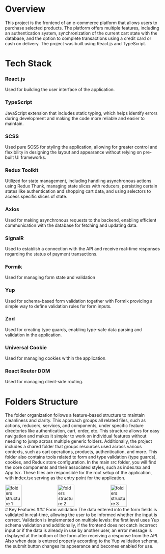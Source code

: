 # Overview
This project is the frontend of an e-commerce platform that allows users to purchase selected products. The platform offers multiple features, including an authentication system, synchronization of the current cart state with the database, and the option to complete transactions using a credit card or cash on delivery. The project was built using React.js and TypeScript.
# Tech Stack
### React.js
Used for building the user interface of the application.
### TypeScript 
JavaScript extension that includes static typing, which helps identify errors during development and making the code more reliable and easier to maintain.
### SCSS
Used pure SCSS for styling the application, allowing for greater control and flexibility in designing the layout and appearance without relying on pre-built UI frameworks.
### Redux Toolkit
Utilized for state management, including handling asynchronous actions using Redux Thunk, managing state slices with reducers, persisting certain states like authentication and shopping cart data, and using selectors to access specific slices of state.
### Axios
Used for making asynchronous requests to the backend, enabling efficient communication with the database for fetching and updating data.
### SignalR
Used to establish a connection with the API and receive real-time responses regarding the status of payment transactions.
### Formik
Used for managing form state and validation
### Yup
Used for schema-based form validation together with Formik providing a simple way to define validation rules for form inputs. 
### Zod
Used for creating type guards, enabling type-safe data parsing and validation in the application.
### Universal Cookie
Used for managing cookies within the application.
### React Router DOM
Used for managing client-side routing.
# Folders Structure
The folder organization follows a feature-based structure to maintain cleanliness and clarity. This approach groups all related files, such as actions, reducers, services, and components, under specific feature directories like authentication, cart, order, etc. This structure allows for easy navigation and makes it simpler to work on individual features without needing to jump across multiple generic folders. Additionally, the project includes a shared folder that groups resources used across various contexts, such as cart operations, products, authentication, and more. This folder also contains tools related to form and type validation (type guards), cookies, and Redux store configuration. In the main src folder, you will find the core components and their associated styles, such as index.tsx and App.tsx. These files are responsible for the root setup of the application, with index.tsx serving as the entry point for the application.
<div style="display: flex; gap: 10px; justify-content: flex-start;">
  <img src="https://github.com/user-attachments/assets/acce84f2-65d2-4a72-b2d5-74f0b9dd7121" alt="folders structure 1" width="33%" align="top">
  <img src="https://github.com/user-attachments/assets/0acef607-85a9-417e-899d-e6cefc4ea9ac" alt="folders structure 2" width="33%" align="top">
  <img src="https://github.com/user-attachments/assets/07265904-5864-4ef1-8500-ff15d317790a" alt="folders structure 3" width="33%" align="top">
</div>
# Key Features
### Form validation
The data entered into the form fields is validated in real-time, allowing the user to be informed whether the input is correct. Validation is implemented on multiple levels: the first level uses Yup schema validation and additionally, if the frontend does not catch incorrect input or if the data is already in use by another user, an error message is displayed at the bottom of the form after receiving a response from the API. Also when data is entered properly according to the Yup validation schema, the submit button changes its appearance and becomes enabled for use.
 

